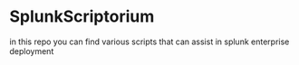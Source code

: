# SplunkScriptorium
in this repo you can find various scripts that can assist in splunk enterprise deployment
